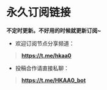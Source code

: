 # 永久订阅链接

**不定时更新。不好用的时候就更新订阅~**

- 欢迎订阅节点分享频道：
 >**https://t.me/hkaa0**

- 投稿合作请直接私聊：
 >**https://t.me/HKAA0_bot**
